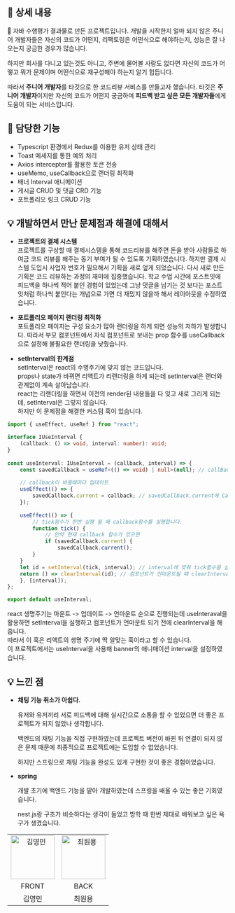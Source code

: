 ## 📖 상세 내용
🐷 자바 수행평가 결과물로 만든 프로젝트입니다. 개발을 시작한지 얼마 되지 않은 주니어 개발자들은 자신의 코드가 어떤지, 리팩토링은 어떤식으로 해야하는지, 성능은 잘 나오는지 궁금한 경우가 많습니다.

하지만 회사를 다니고 있는것도 아니고, 주변에 물어볼 사람도 없다면 자신의 코드가 어떻고 뭐가 문제이며 어떤식으로 재구성해야 하는지 알기 힘듭니다.

따라서 **주니어 개발자**를 타깃으로 한 코드리뷰 서비스를 만들고자 했습니다. 타깃은 **주니어 개발자**이지만 자신의 코드가 어떤지 궁금하며 **피드백 받고 싶은 모든 개발자들**에게 도움이 되는 서비스입니다.

</aside>

## 💫 담당한 기능

- Typescript 환경에서 Redux를 이용한 유저 상태 관리
- Toast 메세지를 통한 예외 처리
- Axios intercepter를 활용한 토큰 전송
- useMemo, useCallback으로 랜더링 최적화
- 배너 Interval 애니메이션
- 게시글 CRUD 및 댓글 CRD 기능 
- 포트폴리오 링크 CRUD 기능

## 💡 개발하면서 만난 문제점과 해결에 대해서

- **프로젝트의 결제 시스템**  
    프로젝트를 구상할 때 결제시스템을 통해 코드리뷰를 해주면 돈을 받아 사람들로 하여금 코드 리뷰를 해주는 동기 부여가 될 수 있도록 기획하였습니다. 
    하지만 결제 시스템 도입시 사업자 번호가 필요해서 기획을 새로 엎게 되었습니다.
    다시 새로 만든 기획은 코드 리뷰하는 과정의 재미에 집중했습니다. 
    학교 수업 시간에 포스트잇에 피드백을 하나씩 적어 붙인 경험이 있었는데 
    그냥 댓글을 남기는 것 보다는 포스트잇처럼 하나씩 붙인다는 개념으로 가면 더 재밌지 않을까 해서 레이아웃을 수정하였습니다.
    
    
- **포트폴리오 페이지 랜더링 최적화**  
포트폴리오 페이지는 구성 요소가 많아 랜더링을 하게 되면 성능의 저하가 발생합니다. 따라서 부모 컴포넌트에서
자식 컴포넌트로 보내는 prop 함수를 useCallback으로 설정해 불필요한 랜더링을 낮췄습니다.
     
- **setInterval의 한계점**  
setInterval은 react의 수명주기에 맞지 않는 코드입니다.  
props나 state가 바뀌면 리액트가 리랜더링을 하게 되는데 setInterval은 랜더와 관계없이 계속 살아남습니다.    
react는 리랜더링을 하면서 이전의 render된 내용들을 다 잊고 새로 그리게 되는데, setInterval은 그렇지 않습니다.   
하지만 이 문제점을 해결한 커스텀 훅이 있습니다. 
```ts
import { useEffect, useRef } from "react";

interface IUseInterval {
    (callback: () => void, interval: number): void;
}
  
const useInterval: IUseInterval = (callback, interval) => {
    const savedCallback = useRef<(() => void) | null>(null); // callBack함수를 저장할 savedCallback을 정의합니다.
    
    // callback이 바뀔때마다 업데이트
    useEffect(() => {
        savedCallback.current = callback; // savedCallback.current에 Callback함수를 저장합니다.
    });
  
    useEffect(() => {
        // tick함수가 한번 실행 될 때 callback함수를 실행합니다.
        function tick() { 
            // 만약 현재 callback 함수가 있으면
            if (savedCallback.current) {
                savedCallback.current();
        }
    }
    let id = setInterval(tick, interval); // interval에 맞춰 tick함수를 실행합니다.
    return () => clearInterval(id); // 컴포넌트가 언마운트될 때 clearInterval을 해줍니다.
    }, [interval]);
};

export default useInterval;
```
    
react 생명주기는 마운트 -> 업데이트 -> 언마운트 순으로 진행되는데 useInteraval을 활용하면 setInterval을 실행하고 컴포넌트가 언마운트 되기 전에 clearInterval을 해줍니다.   
따라서 이 훅은 리액트의 생명 주기에 딱 알맞는 훅이라고 할 수 있습니다.  
이 프로젝트에서는 useInterval을 사용해 banner의 애니매이션 interval을 설정하였습니다.

## 💡 느낀 점

- **채팅 기능 취소가 아쉽다.**
    
    유저와 유저끼리 서로 피드백에 대해 실시간으로 소통을 할 수 있었으면 더 좋은 프로젝트가 되지 않았나 생각합니다.  
    
    백엔드의 채팅 기능을 직접 구현하였는데 프로젝트 버전이 바뀐 뒤 연결이 되지 않은 문제 때문에 최종적으로 프로젝트에는 도입할 수 없었습니다. 
    
    하지만 스프링으로 채팅 기능을 완성도 있게 구현한 것이 좋은 경험이었습니다.
    
- **spring**
    
    개발 초기에 백엔드 기능을 맡아 개발하였는데 스프링을 배울 수 있는 좋은 기회였습니다.
    
    nest.js랑 구조가 비슷하다는 생각이 들었고 방학 때 한번 제대로 배워보고 싶은 욕구가 생겼습니다. 

<table>
    <tr>
        <td align="center">
            <a href="https://github.com/gimhanul">
                <img alt="김영민" src="https://avatars.githubusercontent.com/min050410" width="100" />
            </a>
        </td>
        <td align="center">
            <a href="https://github.com/dlatldhs">
                <img alt="최원용" src="https://avatars.githubusercontent.com/wonyongChoi05?" width="100" />
            </a>
        </td>
    </tr>
    <tr>
        <td align="center">FRONT</td>
        <td align="center">BACK</td>
    </tr>
    <tr>
        <td align="center">김영민</td>
        <td align="center">최원용</td>
    </tr>
</table>

<aside>
